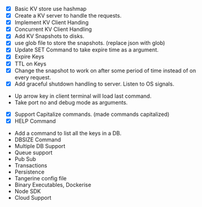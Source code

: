 - [X] Basic KV store use hashmap 
- [X] Create a KV server to handle the requests.
- [X] Implement KV Client Handing
- [X] Concurrent KV Client Handling
- [X] Add KV Snapshots to disks.
- [X] use glob file to store the snapshots.   (replace json with glob)
- [X] Update SET Command to take expire time as a argument.
- [X] Expire Keys
- [X] TTL on Keys
- [X] Change the snapshot to work on after some period of time instead of on every request.
- [X] Add graceful shutdown handling to server. Listen to OS signals.
- Up arrow key in client terminal will load last command.
- Take port no and debug mode as arguments.
- [X] Support Capitalize commands. (made commands capitalized)
- [X] HELP Command
- Add a command to list all the keys in a DB.
- DBSIZE Command
- Multiple DB Support
- Queue support
- Pub Sub
- Transactions
- Persistence
- Tangerine config file
- Binary Executables, Dockerise 
- Node SDK
- Cloud Support